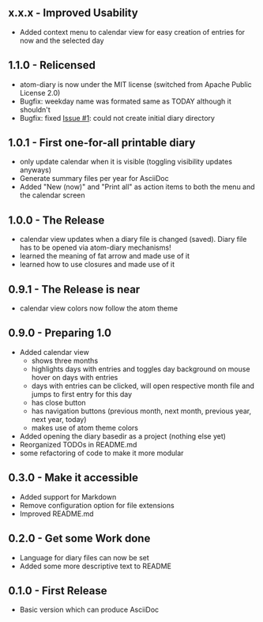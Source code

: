 ## x.x.x - Improved Usability
* Added context menu to calendar view for easy creation of entries for now and the selected day

## 1.1.0 - Relicensed
* atom-diary is now under the MIT license (switched from Apache Public License 2.0)
* Bugfix: weekday name was formated same as TODAY although it shouldn't
* Bugfix: fixed [Issue #1](https://github.com/sluedecke/atom-diary/issues/1): could not create initial diary directory

## 1.0.1 - First one-for-all printable diary
* only update calendar when it is visible (toggling visibility updates anyways)
* Generate summary files per year for AsciiDoc
* Added "New (now)" and "Print all" as action items to both the menu and the calendar screen

## 1.0.0 - The Release
* calendar view updates when a diary file is changed (saved).  Diary file has to be opened via atom-diary mechanisms!
* learned the meaning of fat arrow and made use of it
* learned how to use closures and made use of it

## 0.9.1 - The Release is near
* calendar view colors now follow the atom theme

## 0.9.0 - Preparing 1.0
* Added calendar view
  * shows three months
  * highlights days with entries and toggles day background on mouse hover on days with entries
  * days with entries can be clicked, will open respective month file and jumps to first entry for this day
  * has close button
  * has navigation buttons (previous month, next month, previous year, next year, today)
  * makes use of atom theme colors
* Added opening the diary basedir as a project (nothing else yet)
* Reorganized TODOs in README.md
* some refactoring of code to make it more modular

## 0.3.0 - Make it accessible
* Added support for Markdown
* Remove configuration option for file extensions
* Improved README.md

## 0.2.0 - Get some Work done
* Language for diary files can now be set
* Added some more descriptive text to README

## 0.1.0 - First Release
* Basic version which can produce AsciiDoc
